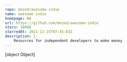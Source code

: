 ```yaml
---
repo: mezod/awesome-indie
name: awesome-indie
homepage: NA
url: https://github.com/mezod/awesome-indie
stars: 10098
starredAt: 2021-11-25T07:45:03Z
description: |-
    Resources for independent developers to make money
---
```


[object Object]
